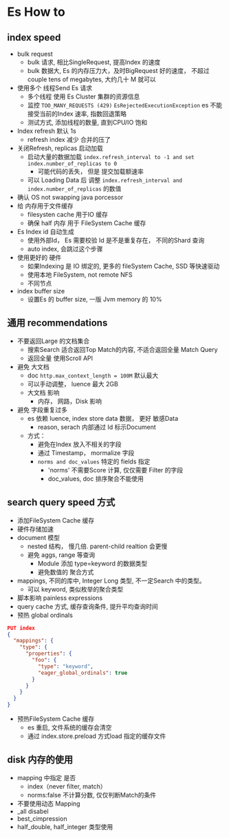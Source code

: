 # Es How to

## index speed

- bulk request
  - bulk 请求, 相比SingleRequest, 提高Index 的速度
  - bulk 数据大, Es 的内存压力大，及时BigRequest 好的速度， 不超过 couple tens of megabytes, 大约几十 M 就可以
- 使用多个 线程Send Es 请求
  - 多个线程 使用 Es Cluster 集群的资源信息
  - 监控 ```TOO_MANY_REQUESTS (429)``` ```EsRejectedExecutionException``` es 不能接受当前的Index 速率, 指数回退策略
  - 测试方式, 添加线程的数量, 直到CPU/IO 饱和
- Index refresh 默认 1s
  - refresh index 减少 合并的压了
- 关闭Refresh, replicas 启动加载
  - 启动大量的数据加载 ```index.refresh_interval to -1 and set index.number_of_replicas to 0```
    - 可能代码的丢失， 但是 提交加载额速率
  - 可以 Loading Data 后 调整 ```index.refresh_interval and index.number_of_replicas``` 的数值
- 确认 OS not swapping java porcessor
- 给 内存用于文件缓存
  - filesysten cache 用于IO 缓存
  - 确保 half 内存 用于 FileSystem Cache 缓存
- Es Index id 自动生成
  - 使用外部Id， Es 需要校验 Id 是不是重复存在， 不同的Shard 查询
  - auto index, 会跳过这个步骤
- 使用更好的 硬件
  - 如果Indexing 是 IO 绑定的, 更多的 fileSystem Cache, SSD 等快速驱动
  - 使用本地 FileSystem, not remote NFS
  - 不同节点
- index buffer size
  - 设置Es 的 buffer size, 一版 Jvm memory  的 10%

## 通用 recommendations

- 不要返回Large 的文档集合
  - 搜索Search 适合返回Top Match的内容, 不适合返回全量 Match Query
  - 返回全量 使用Scroll API
- 避免 大文档
  - doc ```http.max_context_length = 100M``` 默认最大
  - 可以手动调整， luence 最大 2GB
  - 大文档 影响
    - 内存， 网路，Disk 影响
- 避免 字段重复过多
  - es 依赖 luence, index store data 数据， 更好 敏感Data
    - reason, serach 内部通过 Id 标示Document
  - 方式：
    - 避免在Index 放入不相关的字段
    - 通过 Timestamp， mormalize 字段
    - ```norms and doc_values``` 特定的 fields 指定
      - 'norms' 不需要Score 计算, 仅仅需要 Filter 的字段
      - doc_values, doc 排序聚合不能使用

## search query speed 方式

- 添加FileSystem Cache 缓存
- 硬件存储加速
- document 模型
  - nested 结构， 慢几倍. parent-child realtion 会更慢
  - 避免 aggs, range 等查询
    - Module 添加 type=keyword 的数据类型
    - 避免数值的 聚合方式
- mappings, 不同的库中, Integer Long 类型, 不一定Search 中的类型。
  - 可以 keyword, 类似枚举的聚合类型
- 脚本影响 painless expressions
- query cache 方式, 缓存查询条件, 提升平均查询时间
- 预热 global ordinals

```json
PUT index
{
  "mappings": {
    "type": {
      "properties": {
        "foo": {
          "type": "keyword",
          "eager_global_ordinals": true
        }
      }
    }
  }
}
```

- 预热FileSystem Cache 缓存
  - es 重启, 文件系统的缓存会清空
  - 通过 index.store.preload 方式load 指定的缓存文件

## disk 内存的使用

- mapping 中指定 是否 
  - index（never filter, match）
  - norms:false 不计算分数, 仅仅判断Match的条件
- 不要使用动态 Mapping
- _all disabel
- best_cimpression
- half_double, half_integer 类型使用